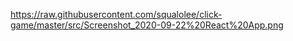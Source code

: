 https://raw.githubusercontent.com/squalolee/click-game/master/src/Screenshot_2020-09-22%20React%20App.png
